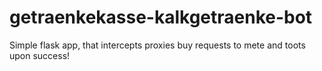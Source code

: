 # getraenkekasse-kalkgetraenke-bot

Simple flask app, that intercepts proxies buy requests to mete and toots upon success!
